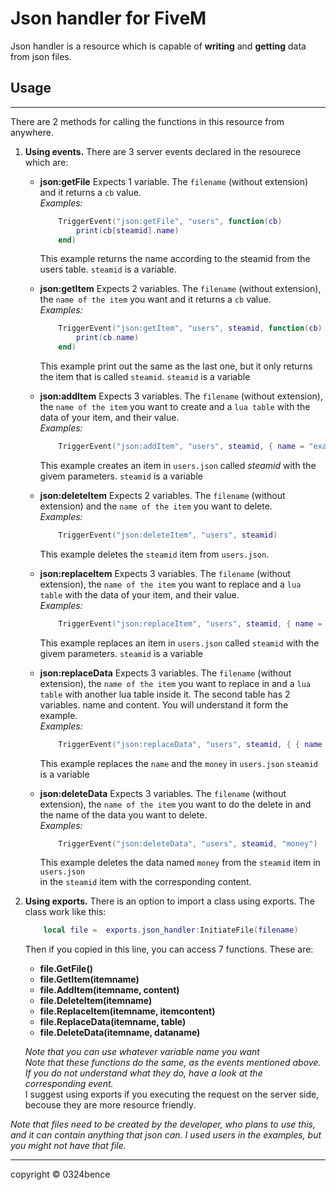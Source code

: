 # Json handler for FiveM

Json handler is a resource which is capable of **writing** and **getting** data from json files.

## Usage
---
There are 2 methods for calling the functions in this resource from anywhere.

1.   **Using events.** There are 3 server events declared in the resourece which are:
        - **json:getFile** Expects 1 variable. The `filename` (without extension) and it returns a `cb` value.  
            *Examples:*
            ```lua
                TriggerEvent("json:getFile", "users", function(cb)
                    print(cb[steamid].name)
                end)
            ```
            This example returns the name according to the steamid from the users table. `steamid` is a variable.

        - **json:getItem** Expects 2 variables. The `filename` (without extension), the `name of the item` you want and it returns a `cb` value.  
            *Examples:*
            ```lua
                TriggerEvent("json:getItem", "users", steamid, function(cb)
                    print(cb.name)
                end)
            ```
            This example print out the same as the last one, but it only returns the item that is called `steamid`. `steamid` is a variable

        - **json:addItem** Expects 3 variables. The `filename` (without extension), the `name of the item` you want to create and a `lua table` with the data of your item, and their value.  
            *Examples:*
            ```lua
                TriggerEvent("json:addItem", "users", steamid, { name = "example", example = 5 })
            ```
            This example creates an item in `users.json` called *steamid* with the givem parameters. `steamid` is a variable

        - **json:deleteItem** Expects 2 variables. The `filename` (without extension) and the `name of the item` you want to delete.  
            *Examples:*
            ```lua
                TriggerEvent("json:deleteItem", "users", steamid)
            ```
            This example deletes the `steamid` item from `users.json`.

        - **json:replaceItem** Expects 3 variables. The `filename` (without extension), the `name of the item` you want to replace and a `lua table` with the data of your item, and their value.  
            *Examples:*
            ```lua
                TriggerEvent("json:replaceItem", "users", steamid, { name = "example", example = 6 })
            ```
            This example replaces an item in `users.json` called `steamid` with the givem parameters. `steamid` is a variable

        - **json:replaceData** Expects 3 variables. The `filename` (without extension), the `name of the item` you want to replace in and a `lua table` with another lua table inside it. The second table has 2 variables. name and content. You will understand it form the example.  
            *Examples:*
            ```lua
                TriggerEvent("json:replaceData", "users", steamid, { { name = "name", content = "bence" }, { name = "money", content= 10 } })
            ```
            This example replaces the `name` and the `money` in `users.json` 
        `steamid` is a variable
        
        - **json:deleteData** Expects 3 variables. The `filename` (without extension), the `name of the item` you want to do the delete in and the name of the data you want to delete.  
            *Examples:*
            ```lua
                TriggerEvent("json:deleteData", "users", steamid, "money")
            ```
            This example deletes the data named `money` from the `steamid` item in `users.json`  
            in the `steamid` item with the corresponding content.  
2. **Using exports.** There is an option to import a class using exports.
    The class work like this:
    ```lua
        local file =  exports.json_handler:InitiateFile(filename)
    ```
    Then if you copied in this line, you can access 7 functions. These are:
    - **file.GetFile()**
    - **file.GetItem(itemname)**
    - **file.AddItem(itemname, content)** 
    - **file.DeleteItem(itemname)**
    - **file.ReplaceItem(itemname, itemcontent)**
    - **file.ReplaceData(itemname, table)**
    - **file.DeleteData(itemname, dataname)**

    *Note that you can use whatever variable name you want*   
    *Note that these functions do the same, as the events mentioned above. If you do not understand what they do, have a look at the corresponding event.*   
    I suggest using exports if you executing the request on the server side, becouse they are more resource friendly.

*Note that files need to be created by the developer, who plans to use this, and it can contain anything that json can. I used users in the examples, but you might not have that file.*

---
copyright © 0324bence 